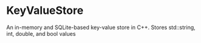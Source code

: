 # KeyValueStore
An in-memory and SQLite-based key-value store in C++.  Stores std::string, int, double, and bool values
